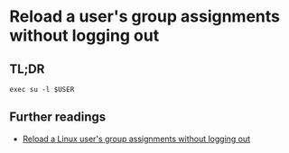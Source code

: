 # Reload a user's group assignments without logging out

## TL;DR

```shell
exec su -l $USER
```

## Further readings

- [Reload a Linux user's group assignments without logging out]

[reload a linux user's group assignments without logging out]: https://superuser.com/questions/272061/reload-a-linux-users-group-assignments-without-logging-out#609141
